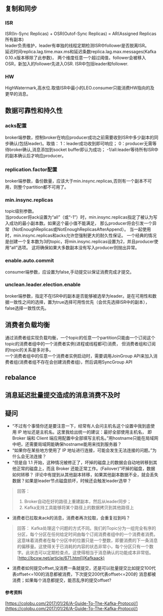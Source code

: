 ## 复制和同步
### ISR
ISR(In-Sync Replicas) + OSR(Outof-Sync Replicas) = AR(Assigned Replicas 所有副本)  
leader负责维护，leader有单独的线程定期检测ISR中follower是否脱离ISR。  
延迟时间replica.lag.time.max.ms和延迟条数replica.lag.max.messages(Kafka 0.10.x版本移除了此参数)，
两个维度任意一个超过阈值，follower会被移入OSR，新加入的follower先进入OSR.
ISR中包括leader和follower.
### HW
HighWatermark,高水位.取值ISR中最小的LEO.consumer只能消费HW指向的及更早的消息。

## 数据可靠性和持久性
### acks配置
broker端参数，控制broker在响应producer成功之前需要收到ISR中多少副本的同步确认(包括leader)。取值：
1：leader成功收到即可响应；
0：producer无需等待broker确认,消息添加到socket buffer即认为成功；
-1/all:leader等待所有ISR中的副本确认后才响应producer。
### replication.factor配置
broker端参数，备份数量，应该大于min.insync.replicas,否则有一个副本不可用，则整个partition都不可用了。
### min.insync.replicas
topic级别参数。  
当producer将ack设置为“all”（或“-1”）时，min.insync.replicas指定了被认为写入成功的最小副本数。如果这个最小值不能满足，
那么producer将会引发一个异常（NotEnoughReplicas或NotEnoughReplicasAfterAppend）。
当一起使用时，min.insync.replicas和acks允许您强制更大的耐久性保证。 
一个经典的情况是创建一个复本数为3的topic，将min.insync.replicas设置为2，并且producer使用“all”选项。 
这将确保如果大多数副本没有写入producer则抛出异常。
### enable.auto.commit
consumer端参数，应设置为false,手动提交以保证消费完成才提交。
### unclean.leader.election.enable
broker端参数，指定不在ISR中的副本是否能够被选举为leader。是在可用性和数据一致性之间的选择，置为true选择可用性优先（会优先选择ISR中的副本），
false选择一致性优先。

## 消费者负载均衡
通过消费者组实现负载均衡，一个topic的任意一个partition只能由一个订阅这个topic的消费者组中的一个消费者实例(进程或线程都可)消费，
但消费者组和订阅的topic的关系是多对多。  
一个消费者组中的任意一个消费者实例启动时，需要调用JoinGroup API来加入消费者组(消费者组不存在会创建消费者组)，然后调用SyncGroup API
## rebalance
## 消息延迟批量提交造成的消息消费不及时

## 疑问

- “不过有个事情你还是要注意一下，经常有人会问主机名这个设置中我到底使用 IP 地址还是主机名。这里我给出统一的建议：最好全部使用主机名，
即 Broker 端和 Client 端应用配置中全部填写主机名。”用hostname只能在局域网中吧，还需要局域网能确保hostname能用来找到服务器？
- “如果你在某些地方使用了 IP 地址进行连接，可能会发生无法连接的问题。”为什么会无法连接？
- “但是自 1.1 开始，这种情况被修正了，坏掉的磁盘上的数据会自动地转移到其他正常的磁盘上，而且 Broker 还能正常工作。(Failover)”坏掉的磁盘，数据如何转移？
评论中有提到从其他副本转移，如果其他副本数据不全，就会丢失数据？如果是leader节点磁盘损坏，时候还会触发leader选举？
>回答：
> 1. Broker自动在好的路径上重建副本，然后从leader同步；  
> 2. Kafka支持工具能够将某个路径上的数据拷贝到其他路径上

- 消费者已拉取未ack的消息，消费者再次拉取，会重复拉到吗？
>回答：
>Kafka处理这个问题的方式不同。我们的Topic分为一组完全有序的分区，每个分区在任何给定时间由每个订阅消费者组中的一个消费者消费。这意味着消费者在每个分区中的位置只是一个整数，即要消费的下一条消息的偏移量。这使得关于已消耗的内容的状态非常小，每个分区只有一个数字。此状态可以定期检查点。这使得相当于消息确认的功能成本非常低。  
[http://bcxw.net/article/671.html](Kafkaack)

- 消费者如何提交offset,没消费一条就提交，还是可以批量提交比如提交100代表offset<=100的消息都被消费，下次提交200代表offset<=200的
消息都被消费；如果每个消息都提交，能否乱序的提交offset?


#### 参考资料
[https://colobu.com/2017/01/26/A-Guide-To-The-Kafka-Protocol/](https://colobu.com/2017/01/26/A-Guide-To-The-Kafka-Protocol/)